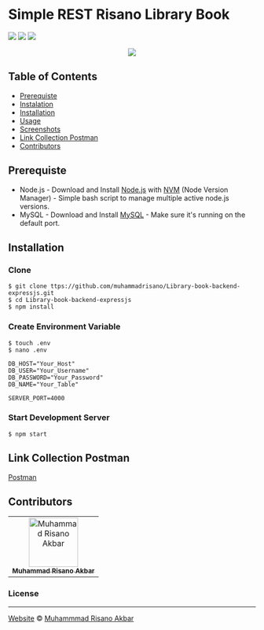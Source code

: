 # Simple REST Risano Library Book
![](https://img.shields.io/badge/Code%20Style-Standard-yellow.svg)
![](https://img.shields.io/badge/Dependencies-Express-green.svg)
![](https://img.shields.io/badge/License-Beerware-yellowgreen.svg)

<p align="center">
  <a href="https://nodejs.org/">
    <img src="https://cdn-images-1.medium.com/max/871/1*d2zLEjERsrs1Rzk_95QU9A.png">
  </a>
</p>


## Table of Contents

- [Prerequiste](#prerequiste)
- [Instalation](#installation)
- [Installation](#installation)
- [Usage](#usage-for-development)
- [Screenshots](#screenshots)
- [Link Collection Postman](#link-collection-postman)
- [Contributors](#contributors)


## Prerequiste
- Node.js - Download and Install [Node.js](https://nodejs.org/en/) with [NVM](https://github.com/creationix/nvm) (Node Version Manager) - Simple bash script to manage multiple active node.js versions.
- MySQL - Download and Install [MySQL](https://www.mysql.com/downloads/) - Make sure it's running on the default port.  

## Installation
### Clone
```
$ git clone ttps://github.com/muhammadrisano/Library-book-backend-expressjs.git
$ cd Library-book-backend-expressjs
$ npm install
```

### Create Environment Variable
```
$ touch .env
$ nano .env
```

```
DB_HOST="Your_Host"
DB_USER="Your_Username"
DB_PASSWORD="Your_Password"
DB_NAME="Your_Table"

SERVER_PORT=4000
```
### Start Development Server
```
$ npm start
```
## Link Collection Postman
[Postman](https://www.getpostman.com/collections/fbce4987f2985188f339)

## Contributors
<center>
  <table>
    <tr>
      <td align="center">
        <a href="https://github.com/muhammadrisano/">
          <img width="100" src="https://avatars3.githubusercontent.com/u/47690080?s=460&v=4" alt="Muhammad Risano Akbar"><br/>
          <sub><b>Muhammad Risano Akbar</b></sub>
        </a>
      </td>
    </tr>
  </table>
</center>

### License
----

[Website](http://muhammadrisano.online) © [Muhammmad Risano Akbar](https://github.com/muhammadrisano/)
